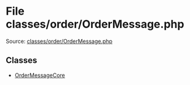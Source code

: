 File classes/order/OrderMessage.php
=========

Source: [classes/order/OrderMessage.php](https://github.com/PrestaShop/PrestaShop/blob/1.6.0.13/classes/order/OrderMessage.php)


Classes
-------

* [OrderMessageCore](class.OrderMessageCore.md)

